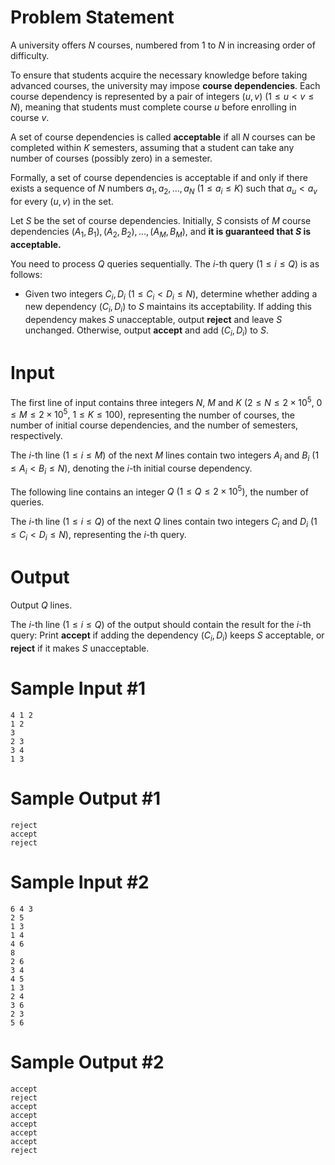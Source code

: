 # Problem Statement

A university offers $N$ courses, numbered from $1$ to $N$ in increasing order of difficulty.

To ensure that students acquire the necessary knowledge before taking advanced courses, the university may impose **course dependencies**. Each course dependency is represented by a pair of integers $(u, v)\ (1 \le u < v \le N)$, meaning that students must complete course $u$ before enrolling in course $v$.

A set of course dependencies is called **acceptable** if all $N$ courses can be completed within $K$ semesters, assuming that a student can take any number of courses (possibly zero) in a semester.

Formally, a set of course dependencies is acceptable if and only if there exists a sequence of $N$ numbers $a_1, a_2, \ldots, a_N\ (1 \le a_i \le K)$ such that $a_u < a_v$ for every $(u, v)$ in the set.

Let $S$ be the set of course dependencies. Initially, $S$ consists of $M$ course dependencies $(A_1, B_1), (A_2, B_2), \ldots, (A_M, B_M)$, and **it is guaranteed that $S$ is acceptable.**

You need to process $Q$ queries sequentially. The $i$-th query $(1 \le i \le Q)$ is as follows:

- Given two integers $C_i, D_i\ (1 \le C_i < D_i \le N)$, determine whether adding a new dependency $(C_i, D_i)$ to $S$ maintains its acceptability. If adding this dependency makes $S$ unacceptable, output **reject** and leave $S$ unchanged. Otherwise, output **accept** and add $(C_i, D_i)$ to $S$.

# Input

The first line of input contains three integers $N,\ M$ and $K\ (2 \le N \le 2 \times 10^5,\ 0 \le M \le 2 \times 10^5,\ 1 \le K \le 100)$, representing the number of courses, the number of initial course dependencies, and the number of semesters, respectively.

The $i$-th line $(1 \le i \le M)$ of the next $M$ lines contain two integers $A_i$ and $B_i\ (1 \le A_i < B_i \le N)$, denoting the $i$-th initial course dependency.

The following line contains an integer $Q\ (1 \le Q \le 2 \times 10^5)$, the number of queries.

The $i$-th line $(1 \le i \le Q)$ of the next $Q$ lines contain two integers $C_i$ and $D_i\ (1 \le C_i < D_i \le N)$, representing the $i$-th query.

# Output

Output $Q$ lines.

The $i$-th line $(1 \le i \le Q)$ of the output should contain the result for the $i$-th query: Print **accept** if adding the dependency $(C_i, D_i)$ keeps $S$ acceptable, or **reject** if it makes $S$ unacceptable.

# Sample Input #1
```
4 1 2
1 2
3
2 3
3 4
1 3
```
# Sample Output #1
```
reject
accept
reject
```
# Sample Input #2
```
6 4 3
2 5
1 3
1 4
4 6
8
2 6
3 4
4 5
1 3
2 4
3 6
2 3
5 6
```
# Sample Output #2
```
accept
reject
accept
accept
accept
accept
accept
reject
```